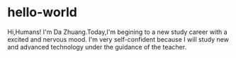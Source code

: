 # hello-world

Hi,Humans!
I'm Da Zhuang.Today,I'm begining to a new study career with a excited and nervous mood.
I'm very self-confident because I will study new and advanced technology under the guidance of the teacher.
